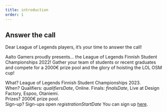 ```yaml
---
title: introduction
order: 1
---
```


## Answer the call

Dear League of Legends players, it’s your time to answer the call!

Aalto Gamers proudly presents… the League of Legends Finnish Student Championships 2022!
Gather your team of students or recent graduates and compete for a 2000€ prize pool
and the glory of hoisting the LOL OSM cup!

What? League of Legends Finnish Student Championships 2023.  
When? Qualifiers: $qualifiersDate$, Online. Finals: $finalsDate$, Live at Design Factory, Espoo, Otaniemi.  
Prizes? 2000€ prize pool.  
Sign-up? Sign-ups open $registrationStartDate$ You can sign up [here]().
